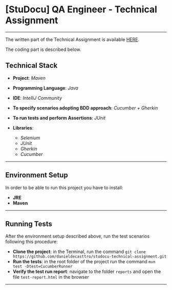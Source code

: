 # **[StuDocu] QA Engineer - Technical Assignment**

---
The written part of the Technical Assignment is available [HERE](https://docs.google.com/document/d/1qqHFKcX_IJblHih9Rg4qQCNVAKdgVXveZ3Ag8quNPgA/edit?usp=sharing).

The coding part is described below.

## Technical Stack

* **Project**: *Maven*
* **Programming Language**: *Java*
* **IDE**: *IntelliJ Community*
* **To specify scenarios adopting BDD approach**: *Cucumber + Gherkin*
* **To run tests and perform Assertions**: *JUnit*

* **Libraries**:
  * *Selenium*
  * *JUnit*
  * *Gherkin*
  * *Cucumber*

---

## Environment Setup

In order to be able to run this project you have to install:

* **JRE**
* **Maven**

---

## Running Tests

After the environment setup described above, run the test scenarios following this procedure:

* **Clone the project**: in the Terminal, run the command ```git clone https://github.com/danieldecasttro/studocu-technical-assignment.git```
* **Run the tests**: in the root folder of the project run the command  ```mvn test -Dtest=CucumberRunner```
* **Verify the test run report**: navigate to the folder ```reports``` and open the file ```test-report.html``` in the browser

---
